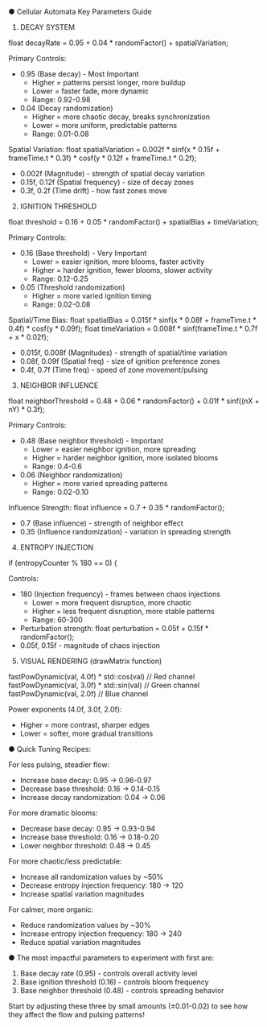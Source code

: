 

● Cellular Automata Key Parameters Guide

  1. DECAY SYSTEM

  float decayRate = 0.95 + 0.04 * randomFactor() + spatialVariation;

  Primary Controls:
  - 0.95 (Base decay) - Most Important
    - Higher = patterns persist longer, more buildup       
    - Lower = faster fade, more dynamic
    - Range: 0.92-0.98
  - 0.04 (Decay randomization)
    - Higher = more chaotic decay, breaks synchronization
    - Lower = more uniform, predictable patterns
    - Range: 0.01-0.08

  Spatial Variation:
  float spatialVariation = 0.002f * sinf(x * 0.15f +       
  frameTime.t * 0.3f) * cosf(y * 0.12f + frameTime.t * 0.2f);
  - 0.002f (Magnitude) - strength of spatial decay variation
  - 0.15f, 0.12f (Spatial frequency) - size of decay zones
  - 0.3f, 0.2f (Time drift) - how fast zones move

  2. IGNITION THRESHOLD

  float threshold = 0.16 + 0.05 * randomFactor() + spatialBias + timeVariation;

  Primary Controls:
  - 0.16 (Base threshold) - Very Important
    - Lower = easier ignition, more blooms, faster activity
    - Higher = harder ignition, fewer blooms, slower activity
    - Range: 0.12-0.25
  - 0.05 (Threshold randomization)
    - Higher = more varied ignition timing
    - Range: 0.02-0.08

  Spatial/Time Bias:
  float spatialBias = 0.015f * sinf(x * 0.08f + frameTime.t * 0.4f) * cosf(y * 0.09f);
  float timeVariation = 0.008f * sinf(frameTime.t * 0.7f + x * 0.02f);
  - 0.015f, 0.008f (Magnitudes) - strength of spatial/time variation
  - 0.08f, 0.09f (Spatial freq) - size of ignition preference zones
  - 0.4f, 0.7f (Time freq) - speed of zone movement/pulsing

  3. NEIGHBOR INFLUENCE 

  float neighborThreshold = 0.48 + 0.06 * randomFactor() + 0.01f * sinf((nX + nY) * 0.3f);

  Primary Controls:
  - 0.48 (Base neighbor threshold) - Important
    - Lower = easier neighbor ignition, more spreading     
    - Higher = harder neighbor ignition, more isolated blooms
    - Range: 0.4-0.6
  - 0.06 (Neighbor randomization)
    - Higher = more varied spreading patterns
    - Range: 0.02-0.10

  Influence Strength:
  float influence = 0.7 + 0.35 * randomFactor();
  - 0.7 (Base influence) - strength of neighbor effect     
  - 0.35 (Influence randomization) - variation in spreading strength

  4. ENTROPY INJECTION

  if (entropyCounter % 180 == 0) {

  Controls:
  - 180 (Injection frequency) - frames between chaos injections
    - Lower = more frequent disruption, more chaotic       
    - Higher = less frequent disruption, more stable patterns
    - Range: 60-300
  - Perturbation strength:  float perturbation = 0.05f + 0.15f * randomFactor();     
  - 0.05f, 0.15f - magnitude of chaos injection

  5. VISUAL RENDERING (drawMatrix function)

  fastPowDynamic(val, 4.0f) * std::cos(val)  // Red channel    
  fastPowDynamic(val, 3.0f) * std::sin(val)  // Green channel      
  fastPowDynamic(val, 2.0f)                  // Blue channel       

  Power exponents (4.0f, 3.0f, 2.0f):
  - Higher = more contrast, sharper edges
  - Lower = softer, more gradual transitions

● Quick Tuning Recipes:

  For less pulsing, steadier flow:
  - Increase base decay: 0.95 → 0.96-0.97
  - Decrease base threshold: 0.16 → 0.14-0.15
  - Increase decay randomization: 0.04 → 0.06

  For more dramatic blooms:
  - Decrease base decay: 0.95 → 0.93-0.94
  - Increase base threshold: 0.16 → 0.18-0.20
  - Lower neighbor threshold: 0.48 → 0.45

  For more chaotic/less predictable:
  - Increase all randomization values by ~50%
  - Decrease entropy injection frequency: 180 → 120        
  - Increase spatial variation magnitudes

  For calmer, more organic:
  - Reduce randomization values by ~30%
  - Increase entropy injection frequency: 180 → 240        
  - Reduce spatial variation magnitudes

● The most impactful parameters to experiment with first are:

  1. Base decay rate (0.95) - controls overall activity level
  2. Base ignition threshold (0.16) - controls bloom frequency
  3. Base neighbor threshold (0.48) - controls spreading behavior

  Start by adjusting these three by small amounts (±0.01-0.02) to see 
  how they affect the flow and pulsing patterns!
